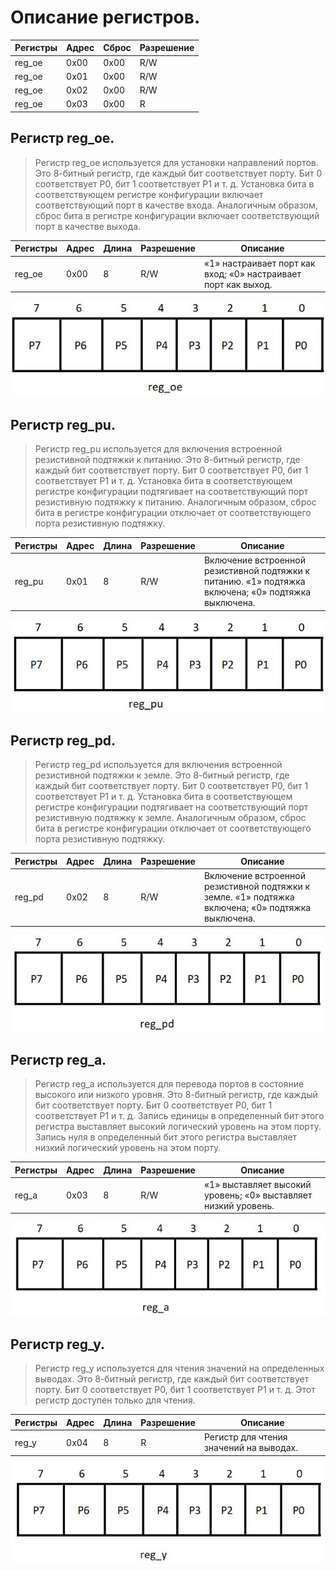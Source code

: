 # Описание регистров.

| Регистры | Адрес | Сброс | Разрешение |
| -------- | ----- | ----- | ---------- |
| reg_oe   | 0x00  | 0x00  |  R/W       |
| reg_oe   | 0x01  | 0x00  |  R/W       |
| reg_oe   | 0x02  | 0x00  |  R/W       |
| reg_oe   | 0x03  | 0x00  |    R       |


## Регистр reg_oe.
> Регистр reg_oe используется для установки направлений портов. Это 8-битный регистр, где каждый бит соответствует порту. Бит 0 соответствует P0, бит 1 соответствует P1 и т. д. Установка бита в соответствующем регистре конфигурации включает соответствующий порт в качестве входа. Аналогичным образом, сброс бита в регистре конфигурации включает соответствующий порт в качестве выхода.

| Регистры | Адрес | Длина | Разрешение | Описание |
| -------- | ----- | ----- | ---------- |  ------- |
| reg_oe   | 0x00  | 8     |  R/W       |    «1» настраивает порт как вход; «0» настраивает порт как выход.|

![](foto_reg/reg_oe.PNG)

## Регистр reg_pu.

> Регистр reg_pu используется для включения встроенной резистивной подтяжки к питанию. Это 8-битный регистр, где каждый бит соответствует порту. Бит 0 соответствует P0, бит 1 соответствует P1 и т. д. Установка бита в соответствующем регистре конфигурации подтягивает на соответствующий порт резистивную подтяжку к питанию. Аналогичным образом, сброс бита в регистре конфигурации отключает от соответствующего порта резистивную подтяжку.

| Регистры | Адрес | Длина | Разрешение | Описание |
| -------- | ----- | ----- | ---------- |  ------- |
| reg_pu   | 0x01  | 8     |  R/W       |    Включение встроенной резистивной подтяжки к питанию. «1» подтяжка включена; «0» подтяжка выключена. |

![](foto_reg/reg_pu.PNG)

## Регистр reg_pd.
> Регистр reg_pd используется для включения встроенной резистивной подтяжки к земле. Это 8-битный регистр, где каждый бит соответствует порту. Бит 0 соответствует P0, бит 1 соответствует P1 и т. д. Установка бита в соответствующем регистре конфигурации подтягивает на соответствующий порт резистивную подтяжку к земле. Аналогичным образом, сброс бита в регистре конфигурации отключает от соответствующего порта резистивную подтяжку.

| Регистры | Адрес | Длина | Разрешение | Описание |
| -------- | ----- | ----- | ---------- |  ------- |
| reg_pd   | 0x02  | 8     |  R/W       |    Включение встроенной резистивной подтяжки к земле. «1» подтяжка включена; «0» подтяжка выключена. |

![](foto_reg/reg_pd.PNG)

## Регистр reg_a.
> Регистр reg_a используется для перевода портов в состояние высокого или низкого уровня. Это 8-битный регистр, где каждый бит соответствует порту. Бит 0 соответствует P0, бит 1 соответствует P1 и т. д. Запись единицы в определенный бит этого регистра выставляет высокий логический уровень на этом порту. Запись нуля в определенный бит этого регистра выставляет низкий логический уровень на этом порту.

| Регистры | Адрес | Длина | Разрешение | Описание |
| -------- | ----- | ----- | ---------- |  ------- |
| reg_a   | 0x03  | 8     |  R/W       |   «1» выставляет высокий уровень; «0» выставляет низкий уровень.|

![](foto_reg/reg_a.PNG)

## Регистр reg_y.
> Регистр reg_y используется для чтения значений на определенных выводах. Это 8-битный регистр, где каждый бит соответствует порту. Бит 0 соответствует P0, бит 1 соответствует P1 и т. д. Этот регистр доступен только для чтения.

| Регистры | Адрес | Длина | Разрешение | Описание |
| -------- | ----- | ----- | ---------- |  ------- |
| reg_y   | 0x04  | 8     |  R       |   Регистр для чтения значений на выводах.|

![](foto_reg/reg_y.PNG)





